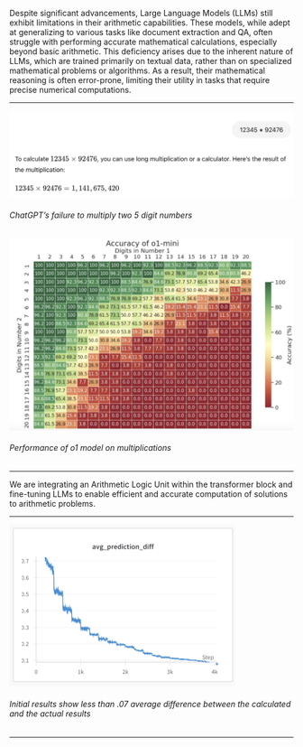 Despite significant advancements, Large Language
Models (LLMs) still exhibit limitations in their
arithmetic capabilities. These models, while adept
at generalizing to various tasks like document extraction and QA, often struggle with performing
accurate mathematical calculations, especially beyond basic arithmetic. This deficiency arises due
to the inherent nature of LLMs, which are trained
primarily on textual data, rather than on specialized
mathematical problems or algorithms. As a result,
their mathematical reasoning is often error-prone,
limiting their utility in tasks that require precise
numerical computations.

------------------

<img src="image.png" alt="LLM's bad performance on maths" width="600"/>

###### ChatGPT’s failure to multiply two 5 digit numbers



<img src="image-2.png" alt="o1's bad performance on maths" width="600"/>

###### Performance of o1 model on multiplications
------------------

We are integrating an Arithmetic Logic Unit within the transformer block and fine-tuning LLMs to enable efficient and accurate computation of solutions to arithmetic problems.


------------------

<img src="image-1.png" alt="Avg diff" width="400"/>

###### Initial results show less than .07 average difference between the calculated and the actual results
------------------
